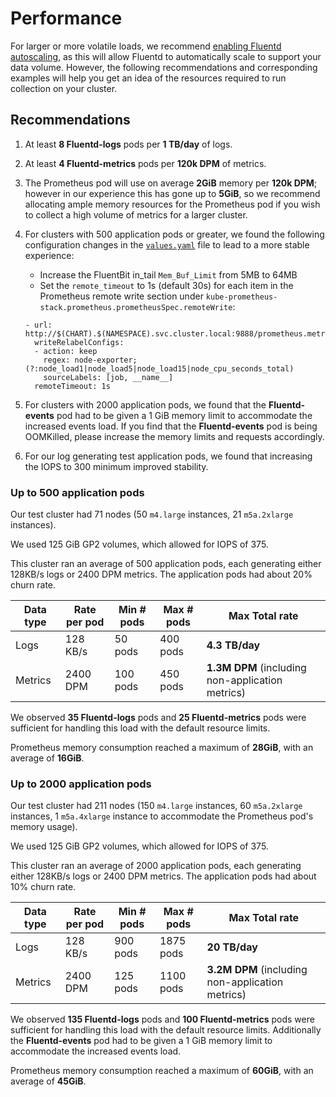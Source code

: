 # Performance

For larger or more volatile loads, we recommend [enabling Fluentd autoscaling](./Best_Practices.md#Fluentd-Autoscaling), as this will allow Fluentd to automatically scale to support your data volume. However, the following recommendations and corresponding examples will help you get an idea of the resources required to run collection on your cluster.

## Recommendations

1. At least **8 Fluentd-logs** pods per **1 TB/day** of logs.
1. At least **4 Fluentd-metrics** pods per **120k DPM** of metrics.
1. The Prometheus pod will use on average **2GiB** memory per **120k DPM**; however in our experience this has gone up to **5GiB**, so we recommend allocating ample memory resources for the Prometheus pod if you wish to collect a high volume of metrics for a larger cluster.
1. For clusters with 500 application pods or greater, we found the following configuration changes in the [`values.yaml`](./../helm/sumologic/values.yaml) file to lead to a more stable experience:
    - Increase the FluentBit in_tail `Mem_Buf_Limit` from 5MB to 64MB
    - Set the `remote_timeout` to 1s (default 30s) for each item in the Prometheus remote write section under `kube-prometheus-stack.prometheus.prometheusSpec.remoteWrite`:

    ```
    - url: http://$(CHART).$(NAMESPACE).svc.cluster.local:9888/prometheus.metrics.node
      writeRelabelConfigs:
      - action: keep
        regex: node-exporter;(?:node_load1|node_load5|node_load15|node_cpu_seconds_total)
        sourceLabels: [job, __name__]
      remoteTimeout: 1s
    ```

1. For clusters with 2000 application pods, we found that the **Fluentd-events** pod had to be given a 1 GiB memory limit to accommodate the increased events load. If you find that the **Fluentd-events** pod is being OOMKilled, please increase the memory limits and requests accordingly.
1. For our log generating test application pods, we found that increasing the IOPS to 300 minimum improved stability.

### Up to 500 application pods

Our test cluster had 71 nodes (50 `m4.large` instances, 21 `m5a.2xlarge` instances).

We used 125 GiB GP2 volumes, which allowed for IOPS of 375.

This cluster ran an average of 500 application pods, each generating either 128KB/s logs or 2400 DPM metrics. The application pods had about 20% churn rate.

Data type | Rate per pod | Min # pods | Max # pods | Max Total rate
--------- | ------------ | ---------- | ---------- | --------------
Logs      | 128 KB/s     | 50 pods    | 400 pods   | **4.3 TB/day**
Metrics   | 2400 DPM     | 100 pods   | 450 pods   | **1.3M DPM** (including non-application metrics)

We observed **35 Fluentd-logs** pods and **25 Fluentd-metrics** pods were sufficient for handling this load with the default resource limits.

Prometheus memory consumption reached a maximum of **28GiB**, with an average of **16GiB**.

### Up to 2000 application pods

Our test cluster had 211 nodes (150 `m4.large` instances, 60 `m5a.2xlarge` instances, 1 `m5a.4xlarge` instance to accommodate the Prometheus pod's memory usage).

We used 125 GiB GP2 volumes, which allowed for IOPS of 375.

This cluster ran an average of 2000 application pods, each generating either 128KB/s logs or 2400 DPM metrics. The application pods had about 10% churn rate.

Data type | Rate per pod | Min # pods | Max # pods | Max Total rate
--------- | ------------ | ---------- | ---------- | --------------
Logs      | 128 KB/s     | 900 pods   | 1875 pods  | **20 TB/day**
Metrics   | 2400 DPM     | 125 pods   | 1100 pods  | **3.2M DPM** (including non-application metrics)

We observed **135 Fluentd-logs** pods and **100 Fluentd-metrics** pods were sufficient for handling this load with the default resource limits. Additionally the **Fluentd-events** pod had to be given a 1 GiB memory limit to accommodate the increased events load.

Prometheus memory consumption reached a maximum of **60GiB**, with an average of **45GiB**.

